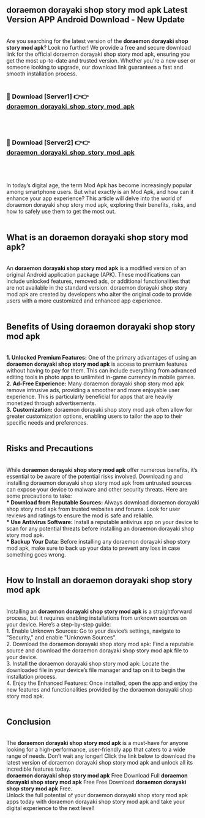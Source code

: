 ## doraemon dorayaki shop story mod apk Latest Version APP Android Download - New Update
<br>
Are you searching for the latest version of the <strong>doraemon dorayaki shop story mod apk</strong>? Look no further! We provide a free and secure download link for the official doraemon dorayaki shop story mod apk, ensuring you get the most up-to-date and trusted version. Whether you're a new user or someone looking to upgrade, our download link guarantees a fast and smooth installation process.
<br>
<br>
<h3>🔴 Download [Server1] 👉👉 <a href="https://modyolo.store/doraemon+dorayaki+shop+story+mod+apk">doraemon_dorayaki_shop_story_mod_apk</a></h3><br>
<br>
<h3>🔴 Download [Server2] 👉👉 <a href="https://modyolo.store/doraemon+dorayaki+shop+story+mod+apk">doraemon_dorayaki_shop_story_mod_apk</a></h3><br>
<br>
<br>
In today’s digital age, the term Mod Apk has become increasingly popular among smartphone users. But what exactly is an Mod Apk, and how can it enhance your app experience? This article will delve into the world of doraemon dorayaki shop story mod apk, exploring their benefits, risks, and how to safely use them to get the most out.
<br>
<br>
<h2>What is an doraemon dorayaki shop story mod apk?</h2>
<br>
An <strong>doraemon dorayaki shop story mod apk</strong> is a modified version of an original Android application package (APK). These modifications can include unlocked features, removed ads, or additional functionalities that are not available in the standard version. doraemon dorayaki shop story mod apk are created by developers who alter the original code to provide users with a more customized and enhanced app experience.
<br>
<br>
<h2>Benefits of Using doraemon dorayaki shop story mod apk</h2>
<br>
<strong> 1. Unlocked Premium Features:</strong> One of the primary advantages of using an <strong>doraemon dorayaki shop story mod apk</strong> is access to premium features without having to pay for them. This can include everything from advanced editing tools in photo apps to unlimited in-game currency in mobile games.
<br>
<strong> 2. Ad-Free Experience:</strong> Many doraemon dorayaki shop story mod apk remove intrusive ads, providing a smoother and more enjoyable user experience. This is particularly beneficial for apps that are heavily monetized through advertisements.
<br>
<strong> 3. Customization:</strong> doraemon dorayaki shop story mod apk often allow for greater customization options, enabling users to tailor the app to their specific needs and preferences.
<br>
<br>
<h2>Risks and Precautions</h2>
<br>
While <strong>doraemon dorayaki shop story mod apk</strong> offer numerous benefits, it’s essential to be aware of the potential risks involved. Downloading and installing doraemon dorayaki shop story mod apk from untrusted sources can expose your device to malware and other security threats. Here are some precautions to take:
<br>
<strong> * Download from Reputable Sources:</strong> Always download doraemon dorayaki shop story mod apk from trusted websites and forums. Look for user reviews and ratings to ensure the mod is safe and reliable.
<br>
<strong> * Use Antivirus Software:</strong> Install a reputable antivirus app on your device to scan for any potential threats before installing an doraemon dorayaki shop story mod apk.
<br>
<strong> * Backup Your Data:</strong> Before installing any doraemon dorayaki shop story mod apk, make sure to back up your data to prevent any loss in case something goes wrong.
<br>
<br>
<h2>How to Install an doraemon dorayaki shop story mod apk</h2>
<br>
Installing an <strong>doraemon dorayaki shop story mod apk</strong> is a straightforward process, but it requires enabling installations from unknown sources on your device. Here’s a step-by-step guide:
<br>
 1. Enable Unknown Sources: Go to your device’s settings, navigate to "Security," and enable "Unknown Sources".
<br>
 2. Download the doraemon dorayaki shop story mod apk: Find a reputable source and download the doraemon dorayaki shop story mod apk file to your device.
<br>
 3. Install the doraemon dorayaki shop story mod apk: Locate the downloaded file in your device’s file manager and tap on it to begin the installation process.
<br>
 4. Enjoy the Enhanced Features: Once installed, open the app and enjoy the new features and functionalities provided by the doraemon dorayaki shop story mod apk.
<br>
<br>
<h2><strong>Conclusion</strong></h2>
<br>
The <strong>doraemon dorayaki shop story mod apk</strong> is a must-have for anyone looking for a high-performance, user-friendly app that caters to a wide range of needs. Don’t wait any longer! Click the link below to download the latest version of doraemon dorayaki shop story mod apk and unlock all its incredible features today.
<br>
<strong>doraemon dorayaki shop story mod apk</strong> Free Download Full <strong>doraemon dorayaki shop story mod apk</strong> Free Free Download <strong>doraemon dorayaki shop story mod apk</strong> Free.
<br>
Unlock the full potential of your doraemon dorayaki shop story mod apk apps today with doraemon dorayaki shop story mod apk and take your digital experience to the next level!